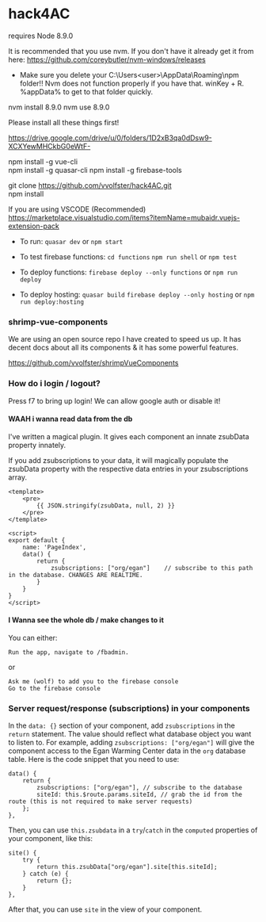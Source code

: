 # hack4AC

requires Node 8.9.0  

It is recommended that you use nvm. If you don't have it already get it from here: https://github.com/coreybutler/nvm-windows/releases
* Make sure you delete your C:\Users\<user>\AppData\Roaming\npm folder!! Nvm does not function properly if you have that. winKey + R. %appData% to get to that folder quickly.

nvm install 8.9.0
nvm use 8.9.0

Please install all these things first!

https://drive.google.com/drive/u/0/folders/1D2xB3qa0dDsw9-XCXYewMHCkbG0eWtF-  

npm install -g vue-cli  
npm install -g quasar-cli
npm install -g firebase-tools

git clone https://github.com/vvolfster/hack4AC.git  
npm install

If you are using VSCODE (Recommended)  
https://marketplace.visualstudio.com/items?itemName=mubaidr.vuejs-extension-pack  



* To run:
`quasar dev`
or `npm start`

* To test firebase functions:
`cd functions`
`npm run shell`
or `npm test`

* To deploy functions:
`firebase deploy --only functions`
or `npm run deploy`

* To deploy hosting:
`quasar build`
`firebase deploy --only hosting`
or `npm run deploy:hosting`


### shrimp-vue-components
We are using an open source repo I have created to speed us up. 
It has decent docs about all its components & it has some powerful features.

https://github.com/vvolfster/shrimpVueComponents

### How do i login / logout?
Press f7 to bring up login!
We can allow google auth or disable it!


#### WAAH i wanna read data from the db
I've written a magical plugin. It gives each component an innate zsubData property innately.

If you add zsubscriptions to your data, it will magically populate the zsubData property with the respective data entries in your zsubscriptions array.
```
<template>
    <pre>
        {{ JSON.stringify(zsubData, null, 2) }}
    </pre>
</template>

<script>
export default {
    name: 'PageIndex',
    data() {
        return {
            zsubscriptions: ["org/egan"]    // subscribe to this path in the database. CHANGES ARE REALTIME.
        }
    }
}
</script>
```


#### I Wanna see the whole db / make changes to it ####
You can either:
```
Run the app, navigate to /fbadmin. 
```

or

```
Ask me (wolf) to add you to the firebase console
Go to the firebase console
```

### Server request/response (subscriptions) in your components

In the `data: {}` section of your component, add `zsubscriptions` in the `return` statement. The value should reflect what database object you want to listen to. For example, adding `zsubscriptions: ["org/egan"]` will give the component access to the Egan Warming Center data in the `org` database table. Here is the code snippet that you need to use:
```
data() {
    return {
        zsubscriptions: ["org/egan"], // subscribe to the database
        siteId: this.$route.params.siteId, // grab the id from the route (this is not required to make server requests)
    };
},
```

Then, you can use `this.zsubdata` in a `try`/`catch` in the `computed` properties of your component, like this:
```
site() {
    try {
        return this.zsubData["org/egan"].site[this.siteId];
    } catch (e) {
        return {};
    }
},
```
After that, you can use `site` in the view of your component.